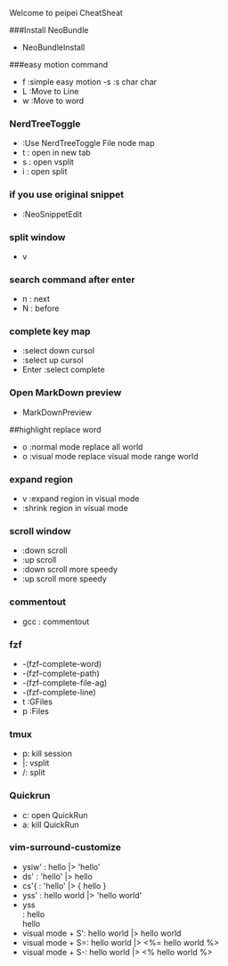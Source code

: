 Welcome to peipei CheatSheat

###Install NeoBundle
- NeoBundleInstall

###easy motion command
- <Leader> f :simple easy motion
-s <Leader>  :s char char
- <Leader> L :Move to Line
- <Leader> w :Move to word

### NerdTreeToggle
- <C-n> :Use NerdTreeToggle
File node map
- t : open in new tab
- s : open vsplit
- i : open split

### if you use original snippet
- :NeoSnippetEdit

### split window
-  <Space>v

### search command after enter
- n  : next
- N  : before

### complete key map
- <C-j> :select down cursol
- <C-l> :select up cursol
- Enter :select complete


### Open MarkDown preview
- MarkDownPreview

##highlight replace word
- <Space> o :normal mode replace all world
- <Space> o :visual mode replace visual mode range world

### expand region
- v :expand region in visual mode
- <C-v> :shrink region in visual mode

### scroll window
- <C-d> :down scroll
- <C-u> :up scroll
- <C-f> :down scroll more speedy
- <C-b> :up scroll more speedy

### commentout
- gcc : commentout

### fzf
- <c-x><c-k> -(fzf-complete-word)
- <c-x><c-f> -(fzf-complete-path)
- <c-x><c-j> -(fzf-complete-file-ag)
- <c-x><c-l> -(fzf-complete-line)
- <silent> <Leader>t :GFiles<CR>
- <silent> <Leader>p :Files<CR>

### tmux
- <C-a> p: kill session
- <C-a> |: vsplit 
- <C-a> /: split 

### Quickrun
- <Leader>c: open QuickRun
- <Leader>a: kill QuickRun

### vim-surround-customize
- ysiw' : hello |> 'hello'
- ds' : 'hello' |> hello
- cs'{ : 'hello' |> { hello }
- yss' : hello world |> 'hello world'
- yss<div> : hello <div>hello</div>
- visual mode + S': hello world |> hello world
- visual mode + S=: hello world |> <%= hello world %>
- visual mode + S-: hello world |> <% hello world %>

